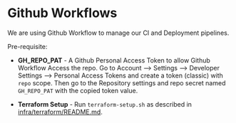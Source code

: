 # Github Workflows

We are using Github Workflow to manage our CI and Deployment pipelines.

Pre-requisite:

* **GH_REPO_PAT** - A Github Personal Access Token to allow Github Workflow Access the repo. Go to Account --> Settings --> Developer Settings --> Personal Access Tokens and create a token (classic) with `repo` scope. Then go to the Repository settings and repo secret named `GH_REPO_PAT` with the copied token value.
<!-- *`GH_TOKEN` - A Github access token to publish packages associated with the workflow repository such as package registry and container registry. We are using the container registry to cache the dev container, to enable reusing in CI and Deployment workflows. More info is available on [working with the container registry](https://docs.github.com/en/packages/working-with-a-github-packages-registry/working-with-the-container-registry).-->
* **Terraform Setup** - Run `terraform-setup.sh` as described in [infra/terraform/README.md](../../infra/terraform/README.md).